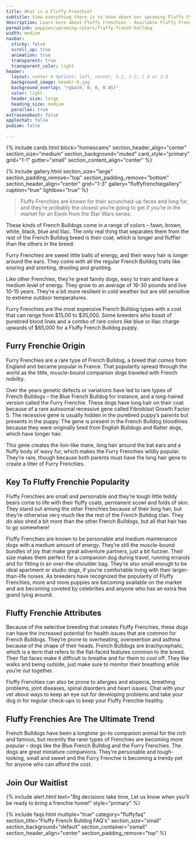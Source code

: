 ```yaml
---
title: What is a Fluffy Frenchie? 
subtitle: View everything there is to know about our upcoming Fluffy French Bulldog Puppies
description: Learn more about Fluffy Frenchies - Available Fluffy Frenchie / Fluffy French bulldog puppies for sale
permalink: puppies/upcoming-colors/fluffy-french-bulldog
width: medium
navbar:
  sticky: false
  scroll_up: true
  animation: true
  transparent: true
  transparent_color: light
header:
  layout: center # Options: left, center, 1-1, 1-2, 1-3 or 2-3
  background_image: header-6.jpg
  background_overlay: "rgba(0, 0, 0, 0.45)"
  color: light
  header_size: large
  heading_size: medium
  parallax: true
extraseoabout: false
applechat: false
podium: false

---
```

{% include cards.html 
  block="homescams" 
  section_header_align="center"
  section_size="medium"
  section_background="muted"
  card_style="primary"
  grid="1-1"
  gutter="small"
  section_content_align="center"
%}

{% include gallery.html 
  section_size="large"
  section_padding_remove="top"
  section_padding_remove="bottom"
  section_header_align="center"
  grid="1-3"
  gallery="fluffyfrenchiegallery"
  caption="true"
  lightbox="true"
%}
> Fluffy Frenchies are known for their scrunched-up faces and long fur, and they’re probably the closest you’re going to get if you’re in the market for an Ewok from the Star Wars series.

These kinds of French Bulldogs come in a range of colors – fawn, brown, white, black, blue and lilac. The only real thing that separates them from the rest of the French Bulldog breed is their coat, which is longer and fluffier than the others in the breed. 

Furry Frenchies are sweet little balls of energy, and their wavy hair is longer around the ears. They come with all the regular French Bulldog traits like snoring and snorting, drooling and grunting. 

Like other Frenchies, they’re great family dogs, easy to train and have a medium level of energy. They grow to an average of 16-30 pounds and live 10-15 years. They’re a bit more resilient in cold weather but are still sensitive to extreme outdoor temperatures. 

Furry Frenchies are the most expensive French Bulldog types with a cost that can range from $15,00 to $35,000. Some breeders who boast of purebred blood lines and a combo of rare colors like blue or lilac charge upwards of $65,000 for a Fluffy French Bulldog puppy.

## Furry Frenchie Origin
Furry Frenchies are a rare type of French Bulldog, a breed that comes from England and became popular in France. That popularity spread through the world as the little, muscle-bound companion dogs traveled with French nobility. 

Over the years genetic defects or variations have led to rare types of French Bulldogs – the Blue French Bulldog for instance, and a long-haired version called the Furry Frenchie. These dogs have long hair on their coat because of a rare autosomal recessive gene called Fibroblast Growth Factor 5. The recessive gene is usually hidden in the purebred puppy’s parents but presents in the puppy. The gene is present in the French Bulldog bloodlines because they were originally bred from English Bulldogs and Ratter dogs, which have longer hair.

This gene creates the lion-like mane, long hair around the bat ears and a fluffy body of wavy fur, which makes the Furry Frenchies wildly popular. They’re rare, though because both parents must have the long hair gene to create a litter of Furry Frenchies.

## Key To Fluffy Frenchie Popularity
Fluffy Frenchies are small and personable and they’re tough little teddy bears come to life with their fluffy coats, permanent scowl and folds of skin. They stand out among the other Frenchies because of their long hair, but they’re otherwise very much like the rest of the French Bulldog clan. They do also shed a bit more than the other French Bulldogs, but all that hair has to go somewhere!

Fluffy Frenchies are known to be personable and medium maintenance dogs with a medium amount of energy. They’re still the muscle-bound bundles of joy that make great adventure partners, just a bit fuzzier. Their size makes them perfect for a companion dog during travel, running errands and for fitting in an over-the-shoulder bag. They’re also small enough to be ideal apartment or studio dogs, if you’re comfortable living with their larger-than-life noises.
As breeders have recognized the popularity of Fluffy Frenchies, more and more puppies are becoming available on the market and are becoming coveted by celebrities and anyone who has an extra few grand lying around.

## Fluffy Frenchie Attributes
Because of the selective breeding that creates Fluffy Frenchies, these dogs can have the increased potential for health issues that are common for French Bulldogs. They’re prone to overheating, overexertion and asthma because of the shape of their heads. French Bulldogs are brachycephalic, which is a term that refers to the flat-faced features common to the breed. Their flat faces make it difficult to breathe and for them to cool off. They like walks and being outside, just make sure to monitor their breathing while you’re out together.

Fluffy Frenchies can also be prone to allergies and alopecia, breathing problems, joint diseases, spinal disorders and heart issues. Chat with your vet about ways to keep an eye out for developing problems and take your dog in for regular check-ups to keep your Fluffy Frenchie healthy.

## Fluffy Frenchies Are The Ultimate Trend

French Bulldogs have been a longtime go-to companion animal for the rich and famous, but recently the rarer types of Frenchies are becoming more popular – dogs like the Blue French Bulldog and the Furry Frenchies. The dogs are great miniature companions. They’re personable and tough-looking, small and sweet and the Furry Frenchie is becoming a trendy pet for anyone who can afford the cost.

## Join Our Waitlist
{% include alert.html text="Big decisions take time, Let us know when you'll be ready to bring a frenchie home!" style="primary" %}
<script charset="utf-8" type="text/javascript" src="//js.hsforms.net/forms/shell.js"></script>
<script>
  hbspt.forms.create({
	region: "na1",
	portalId: "5322352",
	formId: "e974b071-5f49-4a35-a671-ec03d8f360e4"
});
</script>



{% include faqs.html 
  multiple="true" 
  category="fluffyfaq" 
  section_title="Fluffy French Bulldog FAQ's" 
  section_size="small"
  section_background="default"
  section_container="xsmall"
  section_header_align="center"
  section_padding_remove="top"
%}